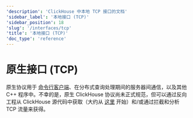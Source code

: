 ```yaml
---
'description': 'ClickHouse 中本地 TCP 接口的文档'
'sidebar_label': '本地接口 (TCP)'
'sidebar_position': 18
'slug': '/interfaces/tcp'
'title': '本地接口 (TCP)'
'doc_type': 'reference'
---
```



# 原生接口 (TCP)

原生协议用于 [命令行客户端](../interfaces/cli.md)、在分布式查询处理期间的服务器间通信，以及其他 C++ 程序中。不幸的是，原生 ClickHouse 协议尚未正式规范，但可以通过反向工程从 ClickHouse 源代码中获取（大约从 [这里](https://github.com/ClickHouse/ClickHouse/tree/master/src/Client) 开始）和/或通过拦截和分析 TCP 流量来获得。
